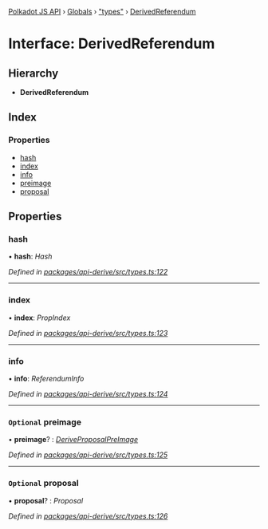[Polkadot JS API](../README.md) › [Globals](../globals.md) › ["types"](../modules/_types_.md) › [DerivedReferendum](_types_.derivedreferendum.md)

# Interface: DerivedReferendum

## Hierarchy

* **DerivedReferendum**

## Index

### Properties

* [hash](_types_.derivedreferendum.md#hash)
* [index](_types_.derivedreferendum.md#index)
* [info](_types_.derivedreferendum.md#info)
* [preimage](_types_.derivedreferendum.md#optional-preimage)
* [proposal](_types_.derivedreferendum.md#optional-proposal)

## Properties

###  hash

• **hash**: *Hash*

*Defined in [packages/api-derive/src/types.ts:122](https://github.com/polkadot-js/api/blob/07ca18502b/packages/api-derive/src/types.ts#L122)*

___

###  index

• **index**: *PropIndex*

*Defined in [packages/api-derive/src/types.ts:123](https://github.com/polkadot-js/api/blob/07ca18502b/packages/api-derive/src/types.ts#L123)*

___

###  info

• **info**: *ReferendumInfo*

*Defined in [packages/api-derive/src/types.ts:124](https://github.com/polkadot-js/api/blob/07ca18502b/packages/api-derive/src/types.ts#L124)*

___

### `Optional` preimage

• **preimage**? : *[DeriveProposalPreImage](_types_.deriveproposalpreimage.md)*

*Defined in [packages/api-derive/src/types.ts:125](https://github.com/polkadot-js/api/blob/07ca18502b/packages/api-derive/src/types.ts#L125)*

___

### `Optional` proposal

• **proposal**? : *Proposal*

*Defined in [packages/api-derive/src/types.ts:126](https://github.com/polkadot-js/api/blob/07ca18502b/packages/api-derive/src/types.ts#L126)*
